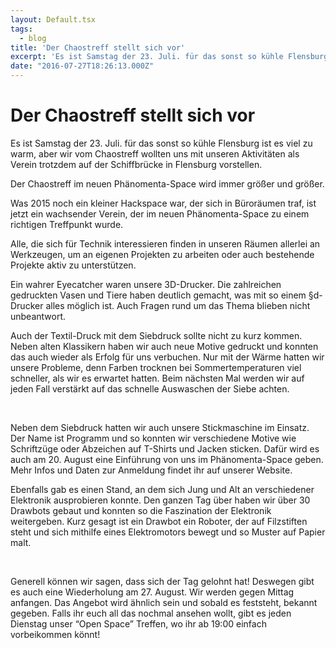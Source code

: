 ```yaml
---
layout: Default.tsx
tags:
  - blog
title: 'Der Chaostreff stellt sich vor'
excerpt: 'Es ist Samstag der 23. Juli. für das sonst so kühle Flensburg ist es viel zu warm, aber wir vom Chaostreff wollten uns mit unseren Aktivitäten als Verein trotzdem auf […]'
date: "2016-07-27T18:26:13.000Z"
---
```


# Der Chaostreff stellt sich vor

<p><span style="font-weight: 400;">Es ist Samstag der 23. Juli. für das sonst so kühle Flensburg ist es viel zu warm, aber wir vom Chaostreff wollten uns mit unseren Aktivitäten als Verein trotzdem auf der Schiffbrücke in Flensburg vorstellen. </span></p>
<p>Der Chaostreff im neuen Phänomenta-Space wird immer größer und größer.</p>
<p><span style="font-weight: 400;">Was 2015 noch ein kleiner Hackspace war, der sich in Büroräumen traf, ist jetzt ein wachsender Verein, der im neuen Phänomenta-Space zu einem richtigen Treffpunkt wurde.</span></p>
<p><span style="font-weight: 400;">Alle, die sich für Technik interessieren finden in unseren Räumen allerlei an Werkzeugen, um an eigenen Projekten zu arbeiten oder auch bestehende Projekte aktiv zu unterstützen.</span></p>
<p><span style="font-weight: 400;">Ein wahrer Eyecatcher waren unsere 3D-Drucker. Die zahlreichen gedruckten Vasen und Tiere haben deutlich gemacht, was mit so einem §d-Drucker alles möglich ist. Auch Fragen rund um das Thema blieben nicht unbeantwort.</span></p>
<p><span style="font-weight: 400;">Auch der Textil-Druck mit dem Siebdruck sollte nicht zu kurz kommen. Neben alten Klassikern haben wir auch neue Motive gedruckt und konnten das auch wieder als Erfolg für uns verbuchen. Nur mit der Wärme hatten wir unsere Probleme, denn Farben trocknen bei Sommertemperaturen viel schneller, als wir es erwartet hatten. Beim nächsten Mal werden wir auf jeden Fall verstärkt auf das schnelle Auswaschen der Siebe achten.</span></p>
<p>&nbsp;</p>
<p><span style="font-weight: 400;">Neben dem Siebdruck hatten wir auch unsere Stickmaschine im Einsatz. Der Name ist Programm und so konnten wir verschiedene Motive wie Schriftzüge oder Abzeichen auf T-Shirts und Jacken sticken. Dafür wird es auch am 20. August eine Einführung von uns im Phänomenta-Space geben. Mehr Infos und Daten zur Anmeldung findet ihr auf unserer Website.</span></p>
<p><span style="font-weight: 400;">Ebenfalls gab es einen Stand, an dem sich Jung und Alt an verschiedener Elektronik ausprobieren konnte. Den ganzen Tag über haben wir über 30 Drawbots gebaut und konnten so die Faszination der Elektronik weitergeben. Kurz gesagt ist ein Drawbot ein Roboter, der auf Filzstiften steht und sich mithilfe eines Elektromotors bewegt und so Muster auf Papier malt.</span></p>
<p>&nbsp;</p>
<p><span style="font-weight: 400;">Generell können wir sagen, dass sich der Tag gelohnt hat! Deswegen gibt es auch eine Wiederholung am 27. August. Wir werden gegen Mittag anfangen. Das Angebot wird ähnlich sein und sobald es feststeht, bekannt gegeben. Falls ihr euch all das nochmal ansehen wollt, gibt es jeden Dienstag unser “Open Space” Treffen, wo ihr ab 19:00 einfach vorbeikommen könnt! </span></p>

